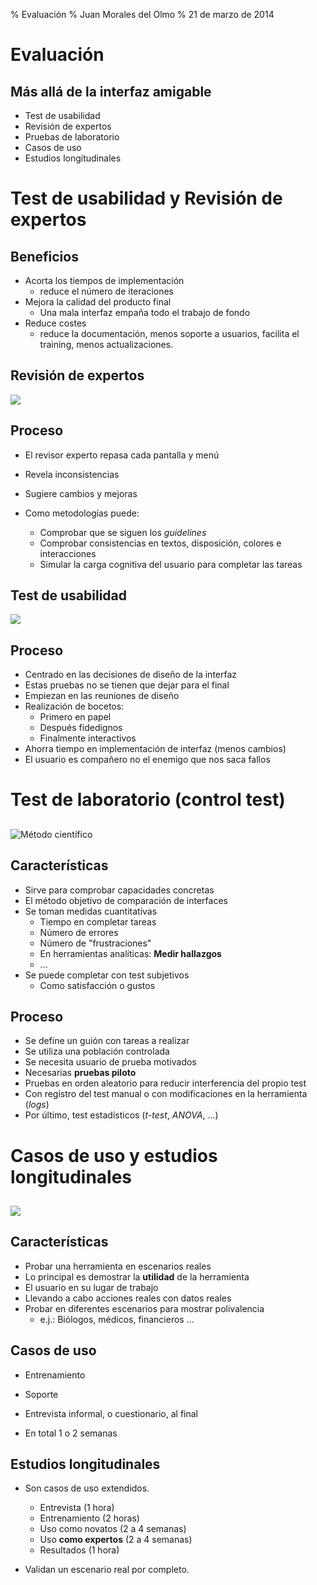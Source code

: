 % Evaluación
% Juan Morales del Olmo
% 21 de marzo de 2014

# Evaluación

## Más allá de la interfaz amigable

* Test de usabilidad
* Revisión de expertos
* Pruebas de laboratorio
* Casos de uso
* Estudios longitudinales

# Test de usabilidad y Revisión de expertos

## Beneficios

* Acorta los tiempos de implementación
	* reduce el número de iteraciones
* Mejora la calidad del producto final
	* Una mala interfaz empaña todo el trabajo de fondo
* Reduce costes
	* reduce la documentación, menos soporte a usuarios, facilita el training, menos actualizaciones.


## Revisión de expertos 

![](images/ispy.jpg)

## Proceso

* El revisor experto repasa cada pantalla y menú
* Revela inconsistencias
* Sugiere cambios y mejoras

* Como metodologías puede:

	* Comprobar que se siguen los *guidelines*
	* Comprobar consistencias en textos, disposición, colores e interacciones
	* Simular la carga cognitiva del usuario para completar las tareas

## Test de usabilidad

![](images/test-usabilidad.png)

## Proceso

* Centrado en las decisiones de diseño de la interfaz
* Estas pruebas no se tienen que dejar para el final
* Empiezan en las reuniones de diseño
* Realización de bocetos:
	* Primero en papel
	* Después fidedignos
	* Finalmente interactivos
* Ahorra tiempo en implementación de interfaz (menos cambios)
* El usuario es compañero no el enemigo que nos saca fallos

# Test de laboratorio (control test)

##
![Método científico](images/control-test.jpg)

## Características

* Sirve para comprobar capacidades concretas
* El método objetivo de comparación de interfaces
* Se toman medidas cuantitativas
	* Tiempo en completar tareas
	* Número de errores
	* Número de "frustraciones"
	* En herramientas analíticas: **Medir hallazgos**
	* ...	
* Se puede completar con test subjetivos
	* Como satisfacción o gustos

## Proceso

* Se define un guión con tareas a realizar
* Se utiliza una población controlada
* Se necesita usuario de prueba motivados
* Necesarias **pruebas piloto**
* Pruebas en orden aleatorio para reducir interferencia del propio test
* Con registro del test manual o con modificaciones en la herramienta (*logs*)
* Por último, test estadísticos (*t-test*, *ANOVA*, ...)

# Casos de uso y estudios longitudinales

##

![](images/mineros.jpg)

## Características

* Probar una herramienta en escenarios reales
* Lo principal es demostrar la **utilidad** de la herramienta
* El usuario en su lugar de trabajo
* Llevando a cabo acciones reales con datos reales
* Probar en diferentes escenarios para mostrar polivalencia
	* e.j.: Biólogos, médicos, financieros ... 

## Casos de uso

* Entrenamiento
* Soporte
* Entrevista informal, o cuestionario, al final

* En total 1 o 2 semanas

## Estudios longitudinales

* Son casos de uso extendidos.
	* Entrevista (1 hora)
	* Entrenamiento (2 horas)
	* Uso como novatos (2 a 4 semanas)
	* Uso **como expertos** (2 a 4 semanas)
	* Resultados (1 hora)

* Validan un escenario real por completo.
